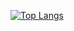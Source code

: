 [![Top Langs](https://github-readme-stats.vercel.app/api/top-langs/?username=anuraghazra&langs_count=8)](https://github.com/MartinLeblancs/github-readme-stats)
